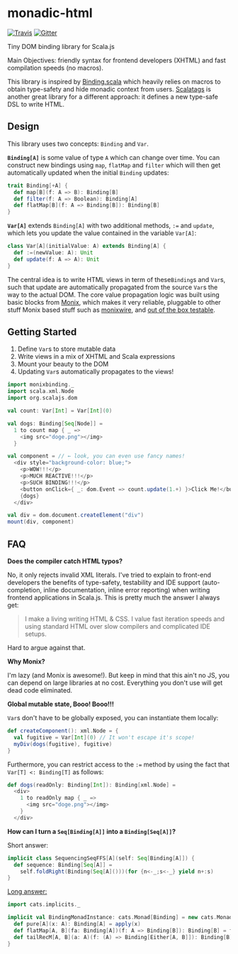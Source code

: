 # monadic-html

[![Travis](https://travis-ci.org/OlivierBlanvillain/monadic-html.svg?branch=master)](https://travis-ci.org/OlivierBlanvillain/monadic-html) [![Gitter](https://badges.gitter.im/Join%20Chat.svg)](https://gitter.im/OlivierBlanvillain/monadic-html?utm_source=badge&utm_medium=badge&utm_campaign=pr-badge&utm_content=badge)

Tiny DOM binding library for Scala.js

Main Objectives: friendly syntax for frontend developers (XHTML) and fast compilation speeds (no macros).

This library is inspired by [Binding.scala](https://github.com/ThoughtWorksInc/Binding.scala)
which heavily relies on macros to obtain type-safety and hide monadic context from users. [Scalatags](https://github.com/lihaoyi/scalatags) is another great library for a different approach: it defines a new type-safe DSL to write HTML.

## Design

This library uses two concepts: `Binding` and `Var`.

**`Binding[A]`** is some value of type `A` which can change over time. You can construct new bindings using `map`, `flatMap` and `filter` which will then get automatically updated when the initial `Binding` updates:

```scala
trait Binding[+A] {
  def map[B](f: A => B): Binding[B]
  def filter(f: A => Boolean): Binding[A]
  def flatMap[B](f: A => Binding[B]): Binding[B]
}
```

**`Var[A]`** extends `Binding[A]` with two additional methods, `:=` and `update`, which lets you update the value contained in the variable `Var[A]`:

```scala
class Var[A](initialValue: A) extends Binding[A] {
  def :=(newValue: A): Unit
  def update(f: A => A): Unit
}
```

The central idea is to write HTML views in term of these`Binding`s and `Var`s, such that update are automatically propagated from the source `Var`s the way to the actual DOM. The core value propagation logic was built using basic blocks from [Monix](https://github.com/monixio/monix), which makes it very reliable, pluggable to other stuff Monix based stuff such as [monixwire](https://github.com/OlivierBlanvillain/monixwire), and [out of the box testable](src/test/scala/BindingTests.scala).

## Getting Started

1. Define `Var`s to store mutable data
2. Write views in a mix of XHTML and Scala expressions
3. Mount your beauty to the DOM
4. Updating `Var`s automatically propagates to the views!

```scala
import monixbinding._
import scala.xml.Node
import org.scalajs.dom

val count: Var[Int] = Var[Int](0)

val dogs: Binding[Seq[Node]] =
  1 to count map { _ =>
    <img src="doge.png"></img>
  }

val component = // ← look, you can even use fancy names!
  <div style="background-color: blue;">
    <p>WOW!!!</p>
    <p>MUCH REACTIVE!!!</p>
    <p>SUCH BINDING!!!</p>
    <button onClick={ _: dom.Event => count.update(1.+) }>Click Me!</button>
    {dogs}
  </div>

val div = dom.document.createElement("div")
mount(div, component)
```

## FAQ

**Does the compiler catch HTML typos?**

No, it only rejects invalid XML literals. I've tried to explain to front-end developers the benefits of type-safety, testability and IDE support (auto-completion, inline documentation, inline error reporting) when writing frontend applications in Scala.js. This is pretty much the answer I always get:

> I make a living writing HTML & CSS. I value fast iteration speeds and using standard HTML over slow compilers and complicated IDE setups.

Hard to argue against that.

**Why Monix?**

I'm lazy (and Monix is awesome!). But keep in mind that this ain't no JS, you can depend on large libraries at no cost. Everything you don't use will get dead code eliminated.


**Global mutable state, Booo! Booo!!!**

`Var`s don't have to be globally exposed, you can instantiate them locally:

```scala
def createComponent(): xml.Node = {
  val fugitive = Var[Int](0) // It won't escape it's scope!
  myDiv(dogs(fugitive), fugitive)
}
```

Furthermore, you can restrict access to the `:=` method by using the fact that `Var[T] <: Binding[T]` as follows:

```scala
def dogs(readOnly: Binding[Int]): Binding[xml.Node] =
  <div>
    1 to readOnly map { _ =>
      <img src="doge.png"></img>
    }
  </div>
```

**How can I turn a `Seq[Binding[A]]` into a `Binding[Seq[A]]`?**

Short answer:

```scala
implicit class SequencingSeqFFS[A](self: Seq[Binding[A]]) {
  def sequence: Binding[Seq[A]] =
    self.foldRight(Binding(Seq[A]()))(for {n<-_;s<-_} yield n+:s)
}
```

[Long answer:](https://github.com/typelevel/cats/blob/master/docs/src/main/tut/traverse.md)

```scala
import cats.implicits._

implicit val BindingMonadInstance: cats.Monad[Binding] = new cats.Monad[Binding] {
  def pure[A](x: A): Binding[A] = apply(x)
  def flatMap[A, B](fa: Binding[A])(f: A => Binding[B]): Binding[B] = fa.flatMap(f)
  def tailRecM[A, B](a: A)(f: (A) => Binding[Either[A, B]]): Binding[B] = defaultTailRecM(a)(f)
}
```
